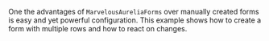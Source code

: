 One the advantages of `MarvelousAureliaForms` over manually created forms is easy and yet powerful configuration. 
This example shows how to create a form with multiple rows and how to react on changes.